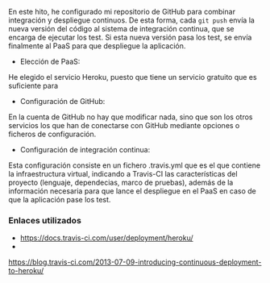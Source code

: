 
En este hito, he configurado mi repositorio de GitHub para combinar integración y despliegue continuos. De esta forma, cada ```git push``` envía la nueva versión del código al sistema de integración continua, que se encarga de ejecutar los test. Si esta nueva versión pasa los test, se envía finalmente al PaaS para que despliegue la aplicación.

* Elección de PaaS:

He elegido el servicio Heroku, puesto que tiene un servicio gratuito que es suficiente para

* Configuración de GitHub:

En la cuenta de GitHub no hay que modificar nada, sino que son los otros servicios los que han de conectarse con GitHub mediante opciones o ficheros de configuración.

* Configuración de integración continua:

Esta configuración consiste en un fichero .travis.yml que es el que contiene la infraestructura virtual, indicando a Travis-CI las características del proyecto (lenguaje, dependecias, marco de pruebas), además de la información necesaria para que lance el despliegue en el PaaS en caso de que la aplicación pase los test.

### Enlaces utilizados

- https://docs.travis-ci.com/user/deployment/heroku/
-


https://blog.travis-ci.com/2013-07-09-introducing-continuous-deployment-to-heroku/
